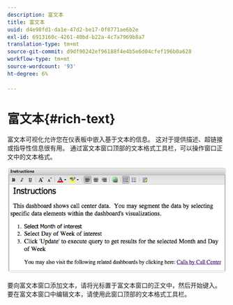```yaml
---
description: 富文本
title: 富文本
uuid: d4e98fd1-da1e-47d2-be17-0f8771ae6b2e
exl-id: 6913160c-4261-40bd-b22a-4c7a7969b8a7
translation-type: tm+mt
source-git-commit: d9df90242ef96188f4e4b5e6d04cfef196b0a628
workflow-type: tm+mt
source-wordcount: '93'
ht-degree: 6%

---
```


# 富文本{#rich-text}

富文本可视化允许您在仪表板中嵌入基于文本的信息。 这对于提供描述、超链接或指导性信息很有用。 通过富文本窗口顶部的文本格式工具栏，可以操作窗口正文中的文本格式。

![](assets/rich_text.png)

要向富文本窗口添加文本，请将光标置于富文本窗口的正文中，然后开始键入。 要在富文本窗口中编辑文本，请使用此窗口顶部的文本格式工具栏。

